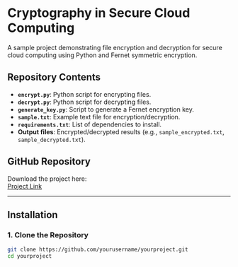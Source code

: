 # Cryptography in Secure Cloud Computing

A sample project demonstrating file encryption and decryption for secure cloud computing using Python and Fernet symmetric encryption.

## Repository Contents

- **`encrypt.py`**: Python script for encrypting files.
- **`decrypt.py`**: Python script for decrypting files.
- **`generate_key.py`**: Script to generate a Fernet encryption key.
- **`sample.txt`**: Example text file for encryption/decryption.
- **`requirements.txt`**: List of dependencies to install.
- **Output files**: Encrypted/decrypted results (e.g., `sample_encrypted.txt`, `sample_decrypted.txt`).

## GitHub Repository

Download the project here:  
[Project Link](https://github.com/yourusername/yourproject.git)

---

## Installation

### 1. Clone the Repository
```bash
git clone https://github.com/yourusername/yourproject.git
cd yourproject
